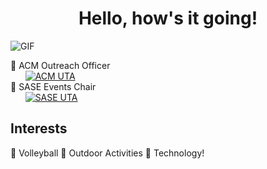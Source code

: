 <h1 align="center"> Hello, how's it going! </h1>

<img alt="GIF" src="https://media2.giphy.com/media/v1.Y2lkPTc5MGI3NjExYXZudW50ZzY1Z3ZsMTRpcms3MTBtMXV1OTBoeWdrdWJkbHIzcWhmaiZlcD12MV9pbnRlcm5hbF9naWZfYnlfaWQmY3Q9Zw/l46CqxtAEdguUgC2I/giphy.gif" /> <br>
















🫧 ACM Outreach Officer<br>  &nbsp;&nbsp;&nbsp;&nbsp;&nbsp;&nbsp;[![ACM UTA](https://img.shields.io/badge/ACM_UTA-%230077B5.svg?style=for-the-badge&logo=data:image/png;base64,BASE64_ENCODED_IMAGE)](https://www.acmuta.com/)<br>
🫧 SASE Events Chair<br>  &nbsp;&nbsp;&nbsp;&nbsp;&nbsp;&nbsp;[![SASE UTA](https://img.shields.io/badge/SASE_UTA-%2385d297.svg?style=for-the-badge)](https://www.utasase.org/)<br>

## Interests

🏐 Volleyball
🥾 Outdoor Activities
🤖 Technology!

<!--
**petertrxn/petertrxn** is a ✨ _special_ ✨ repository because its `README.md` (this file) appears on your GitHub profile.

Here are some ideas to get you started:

- 🔭 I’m currently working on ...
- 🌱 I’m currently learning ...
- 👯 I’m looking to collaborate on ...
- 🤔 I’m looking for help with ...
- 💬 Ask me about ...
- 📫 How to reach me: ...
- 😄 Pronouns: ...
- ⚡ Fun fact: ...
-->
